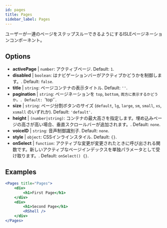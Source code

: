 ```yaml
---
id: pages 
title: Pages
sidebar_label: Pages
---
```


ユーザーが一連のページをステップスルーできるようにするISLEページネーションコンポーネント。

## Options

* __activePage__ | `number`: アクティブページ. Default: `1`.
* __disabled__ | `boolean`: はナビゲーションバーがアクティブかどうかを制御します。. Default: `false`.
* __title__ | `string`: ページコンテナの表示タイトル. Default: `''`.
* __pagination__ | `string`: ページネーションを `top`, `bottom`, `両方に表示するかどうか。. Default: `'top'`.
* __size__ | `string`: ページ分割ボタンのサイズ (`default`, `lg`, `large`, `sm`, `small`, `xs`, `xsmall` のいずれか). Default: `'default'`.
* __height__ | `(number|string)`: コンテナの最大高さを指定します。埋め込みページの高さが高い場合、垂直スクロールバーが追加されます。. Default: `none`.
* __voiceID__ | `string`: 音声制御識別子. Default: `none`.
* __style__ | `object`: CSSインラインスタイル. Default: `{}`.
* __onSelect__ | `function`: アクティブな変更が変更されたときに呼び出される関数です。新しいアクティブなページインデックスを単独パラメータとして受け取ります。. Default: `onSelect() {}`.


## Examples

```jsx live
<Pages title="Pages">
    <div>
        <h1>First Page</h1>
    </div>
    <div>
        <h1>Second Page</h1>
        <RShell />
    </div>
</Pages>
``` 



